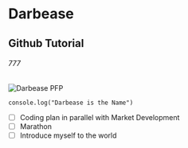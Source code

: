 # Darbease
## Github Tutorial 
###### 777
![Darbease PFP](https://user-images.githubusercontent.com/83526384/231958565-829a3057-3c4c-461b-a111-5de59eff5dd9.png)
```
console.log("Darbease is the Name")
```
- [ ] Coding plan in parallel with Market Development
- [ ] Marathon
- [ ] Introduce myself to the world
